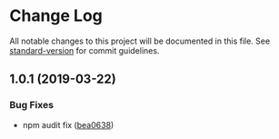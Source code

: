 # Change Log

All notable changes to this project will be documented in this file. See [standard-version](https://github.com/conventional-changelog/standard-version) for commit guidelines.

## 1.0.1 (2019-03-22)


### Bug Fixes

* npm audit fix ([bea0638](https://gitlab.com/buoyantair/modern-pomodoro/commit/bea0638))
